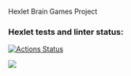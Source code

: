 Hexlet Brain Games Project
### Hexlet tests and linter status:
[![Actions Status](https://github.com/MaxKtv/python-project-49/actions/workflows/hexlet-check.yml/badge.svg)](https://github.com/MaxKtv/python-project-49/actions)

<a href="https://codeclimate.com/github/MaxKtv/python-project-49/maintainability"><img src="https://api.codeclimate.com/v1/badges/107a15731a1ffe0766fa/maintainability" /></a>
